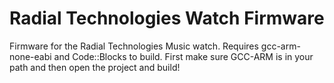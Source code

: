 Radial Technologies Watch Firmware
==================================

Firmware for the Radial Technologies Music watch. Requires gcc-arm-none-eabi and Code::Blocks to build.
First make sure GCC-ARM is in your path and then open the project and build! 
